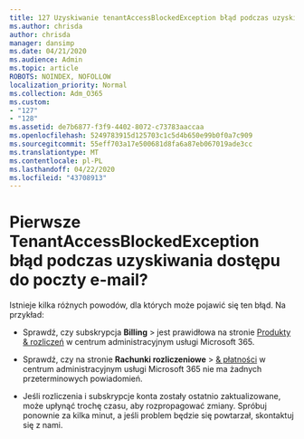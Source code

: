 ```yaml
---
title: 127 Uzyskiwanie tenantAccessBlockedException błąd podczas uzyskiwania dostępu do poczty e-mail?
ms.author: chrisda
author: chrisda
manager: dansimp
ms.date: 04/21/2020
ms.audience: Admin
ms.topic: article
ROBOTS: NOINDEX, NOFOLLOW
localization_priority: Normal
ms.collection: Adm_O365
ms.custom:
- "127"
- "128"
ms.assetid: de7b6877-f3f9-4402-8072-c73783aaccaa
ms.openlocfilehash: 5249783915d125703c1c5d4b650e99b0f0a7c909
ms.sourcegitcommit: 55eff703a17e500681d8fa6a87eb067019ade3cc
ms.translationtype: MT
ms.contentlocale: pl-PL
ms.lasthandoff: 04/22/2020
ms.locfileid: "43708913"
---
```

# <a name="getting-a-tenantaccessblockedexception-error-when-accessing-email"></a>Pierwsze TenantAccessBlockedException błąd podczas uzyskiwania dostępu do poczty e-mail?

Istnieje kilka różnych powodów, dla których może pojawić się ten błąd. Na przykład:

- Sprawdź, czy subskrypcja **Billing** \> jest prawidłowa na stronie [Produkty & rozliczeń](https://portal.office.com/adminportal/home#/subscriptions) w centrum administracyjnym usługi Microsoft 365.

- Sprawdź, czy na stronie **Rachunki rozliczeniowe** \> [& płatności](https://portal.office.com/adminportal/home#/billoverview) w centrum administracyjnym usługi Microsoft 365 nie ma żadnych przeterminowych powiadomień.

- Jeśli rozliczenia i subskrypcje konta zostały ostatnio zaktualizowane, może upłynąć trochę czasu, aby rozpropagować zmiany. Spróbuj ponownie za kilka minut, a jeśli problem będzie się powtarzał, skontaktuj się z nami.

